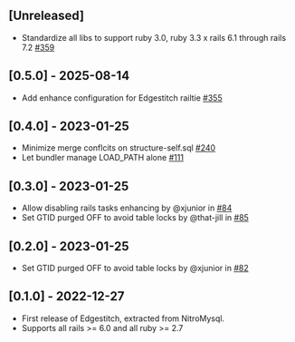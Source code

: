 ## [Unreleased]

- Standardize all libs to support ruby 3.0, ruby 3.3 x rails 6.1 through rails 7.2 [#359](https://github.com/powerhome/power-tools/pull/359)

## [0.5.0] - 2025-08-14

- Add enhance configuration for Edgestitch railtie [#355](https://github.com/powerhome/power-tools/pull/355)

## [0.4.0] - 2023-01-25

- Minimize merge conflcits on structure-self.sql [#240](https://github.com/powerhome/power-tools/pull/240)
- Let bundler manage LOAD_PATH alone [#111](https://github.com/powerhome/power-tools/pull/111)

## [0.3.0] - 2023-01-25

- Allow disabling rails tasks enhancing by @xjunior in [#84](https://github.com/powerhome/power-tools/pull/84)
- Set GTID purged OFF to avoid table locks by @that-jill in [#85](https://github.com/powerhome/power-tools/pull/85)

## [0.2.0] - 2023-01-25

- Set GTID purged OFF to avoid table locks by @xjunior in [#82](https://github.com/powerhome/power-tools/pull/82)

## [0.1.0] - 2022-12-27

- First release of Edgestitch, extracted from NitroMysql.
- Supports all rails >= 6.0 and all ruby >= 2.7
